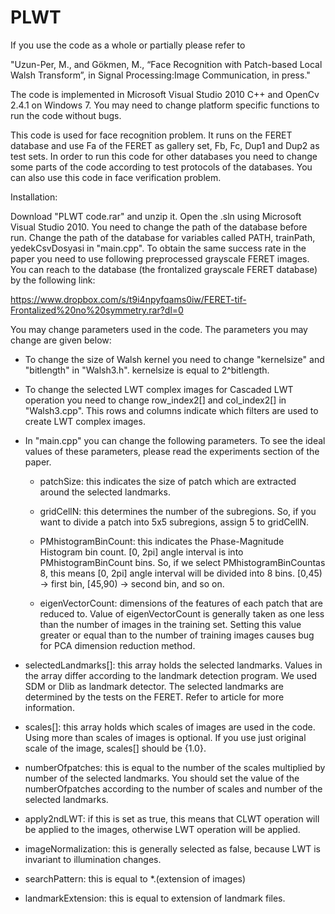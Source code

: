 # PLWT
If you use the code as a whole or partially please refer to 

"Uzun-Per, M., and Gökmen, M., “Face Recognition with Patch-based Local Walsh Transform”, in Signal Processing:Image Communication, in press."

The code is implemented in Microsoft Visual Studio 2010 C++ and OpenCv 2.4.1 on Windows 7. You may need to change platform specific functions to run the code without bugs.

This code is used for face recognition problem. It runs on the FERET database and use Fa of the FERET as gallery set, Fb, Fc, Dup1 and Dup2 as test sets. In order to run this code for other databases you need to change some parts of the code according to test protocols of the databases. You can also use this code in face verification problem. 

Installation:

Download "PLWT code.rar" and unzip it. Open the .sln using Microsoft Visual Studio 2010. You need to change the path of the database before run. Change the path of the database for variables called PATH, trainPath, yedekCsvDosyasi in "main.cpp". To obtain the same success rate in the paper you need to use following preprocessed grayscale FERET images. You can reach to the database (the frontalized grayscale FERET database) by the following link:

https://www.dropbox.com/s/t9i4npyfqams0iw/FERET-tif-Frontalized%20no%20symmetry.rar?dl=0

You may change parameters used in the code. The parameters you may change are given below:

* To change the size of Walsh kernel you need to change "kernelsize" and "bitlength" in "Walsh3.h". kernelsize is equal to 2^bitlength. 

* To change the selected LWT complex images for Cascaded LWT operation you need to change row_index2[] and col_index2[] in "Walsh3.cpp". This rows and columns indicate which filters are used to create LWT complex images.

* In "main.cpp" you can change the following parameters. To see the ideal values of these parameters, please read the experiments section of the paper. 

  - patchSize: this indicates the size of patch which are extracted around the selected landmarks.
  
  - gridCellN: this determines the number of the subregions. So, if you want to divide a patch into 5x5 subregions, assign 5 to gridCellN.
  
  - PMhistogramBinCount: this indicates the Phase-Magnitude Histogram bin count. [0, 2pi] angle interval is into PMhistogramBinCount bins. So, if we select PMhistogramBinCountas 8, this means [0, 2pi] angle interval will be divided into 8 bins. [0,45) -> first bin, [45,90) -> second bin, and so on.

  - eigenVectorCount: dimensions of the features of each patch that are reduced to. Value of eigenVectorCount is generally taken as one less than the number of images in the training set. Setting this value greater or equal than to the number of training images causes bug for PCA dimension reduction method.
  
 - selectedLandmarks[]: this array holds the selected landmarks. Values in the array differ according to the landmark detection program. We used SDM or Dlib as landmark detector. The selected landmarks are determined by the tests on the FERET. Refer to article for more information. 
  
  - scales[]: this array holds which scales of images are used in the code. Using more than scales of images is optional. If you use just original scale of the image, scales[] should be {1.0}. 
  
  - numberOfpatches: this is equal to the number of the scales multiplied by number of the selected landmarks. You should set the value of the numberOfpatches according to the number of scales and number of the selected landmarks. 
  
  - apply2ndLWT: if this is set as true, this means that CLWT operation will be applied to the images, otherwise LWT operation will be applied. 
  
  - imageNormalization: this is generally selected as false, because LWT is invariant to illumination changes. 
  
  - searchPattern: this is equal to *.(extension of images)
  
  - landmarkExtension: this is equal to extension of landmark files. 
  
